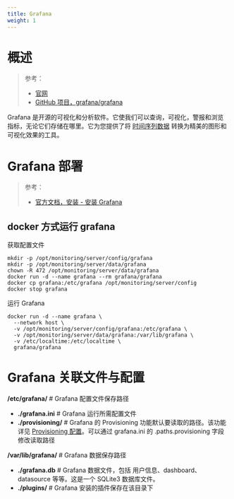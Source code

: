 ```yaml
---
title: Grafana
weight: 1
---
```


# 概述

> 参考：
>
> - [官网](https://grafana.com/)
> - [GitHub 项目，grafana/grafana](https://github.com/grafana/grafana)

Grafana 是开源的可视化和分析软件。它使我们可以查询，可视化，警报和浏览指标，无论它们存储在哪里。它为您提供了将 [时间序列数据](/docs/5.数据存储/数据库/时间序列数据/时间序列数据.md) 转换为精美的图形和可视化效果的工具。

# Grafana 部署

> 参考：
>
> - [官方文档，安装 - 安装 Grafana](https://grafana.com/docs/grafana/latest/setup-grafana/installation/)

## docker 方式运行 grafana

获取配置文件

```shell
mkdir -p /opt/monitoring/server/config/grafana
mkdir -p /opt/monitoring/server/data/grafana
chown -R 472 /opt/monitoring/server/data/grafana
docker run -d --name grafana --rm grafana/grafana
docker cp grafana:/etc/grafana /opt/monitoring/server/config
docker stop grafana
```

运行 Grafana

```shell
docker run -d --name grafana \
  --network host \
  -v /opt/monitoring/server/config/grafana:/etc/grafana \
  -v /opt/monitoring/server/data/grafana:/var/lib/grafana \
  -v /etc/localtime:/etc/localtime \
  grafana/grafana
```

# Grafana 关联文件与配置

**/etc/grafana/** # Grafana 配置文件保存路径

- **./grafana.ini** # Grafana 运行所需配置文件
- **./provisioning/** # Grafana 的 Provisioning 功能默认要读取的路径。该功能详见 [Provisioning 配置](/docs/6.可观测性/Grafana/Grafana%20Configuration/Provisioning%20配置.md)。可以通过 grafana.ini 的 .paths.provisioning 字段修改读取路径

**/var/lib/grafana/** # Grafana 数据保存路径

- **./grafana.db** # Grafana 数据文件，包括 用户信息、dashboard、datasource 等等。这是一个 SQLite3 数据库文件。
- **./plugins/** # Grafana 安装的插件保存在该目录下
